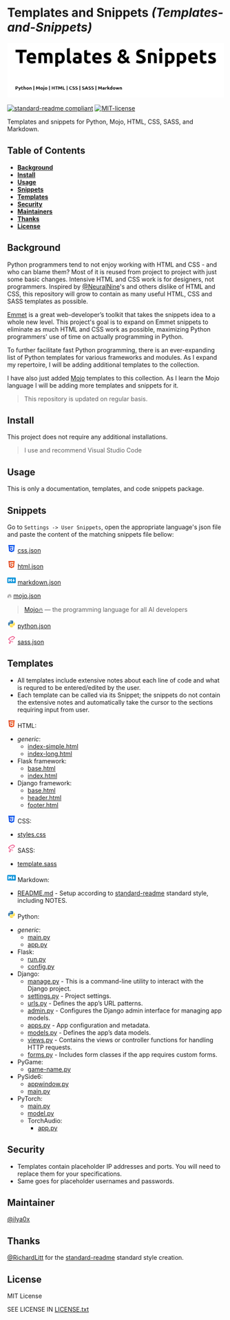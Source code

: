[//]: # "TITLE"

# Templates and Snippets _(Templates-and-Snippets)_

[STATUS]: # "Required"
[NOTE]: # "Title must match repository, folder and package manager names - or it may have another, relevant title with the repository, folder, and package manager title next to it in italics and in parentheses."

<!----------------------------------------------------------->

[//]: # "BANNER"
[STATUS]: # "Optional"
[NOTE]: # "Must not have its own title, must link to local image in current repository, must appear directly after the title."

![banner](images/banner.png)

<!----------------------------------------------------------->

[//]: # "BADGES"
[STATUS]: # "Optional"
[NOTE]: # "Must not have its own title, must be newline delimited."

[![standard-readme compliant](https://img.shields.io/badge/readme%20style-standard-brightgreen.svg?style=flat-square)](https://github.com/RichardLitt/standard-readme)
[![MIT-license](https://img.shields.io/badge/License-MIT-brightgreen.svg?style=flat-square)](https://github.com/ilya0x/Templates-and-Snippets/blob/main/LICENSE.txt)

<!----------------------------------------------------------->

[//]: # "SHORT DESCRIPTION"
[STATUS]: # "Required"
[NOTE]: # "less than 120 characters, match the description in the packager manager's description field, Must match GitHub's description"

Templates and snippets for Python, Mojo, HTML, CSS, SASS, and Markdown.

<!----------------------------------------------------------->

[//]: # "LONG DESCRIPTION"
[STATUS]: # "Optional"
[NOTE]: # "Must not have its own title. If any of the folder, repository, or package manager names do not match, there must be a note here as to why."
[NOTE]: # "This should describe your module in broad terms, generally in just a few paragraphs. Ideally, someone who's slightly familiar with your module should be able to refresh their memory without hitting 'page down'. As your reader continues through the document, they should receive a progressively greater amount of knowledge."

<!----------------------------------------------------------->

[//]: # "TABLE OF CONTENTS"
[STATUS]: # "Required; optional for READMEs shorter than 100 lines."
[NOTE]: # "Must link to all Markdown sections in the file, must start with the next section, must be at least one-depth and capture all ## headings."

## Table of Contents

- [<b>Background</b>](#background)
- [<b>Install</b>](#install)
- [<b>Usage</b>](#usage)
- [<b>Snippets</b>](#snippets)
- [<b>Templates</b>](#templates)
- [<b>Security</b>](#security)
- [<b>Maintainers</b>](#maintainers)
- [<b>Thanks</b>](#thanks)
- [<b>License</b>](#license)

<!----------------------------------------------------------->

[//]: # "BACKGROUND"
[STATUS]: # "Optional"
[NOTE]: # "Cover motivation and intellectual provenance (sources of influence). Cover abstract dependencies."

## Background

Python programmers tend to not enjoy working with HTML and CSS - and who can blame them? Most of it is reused from project to project with just some basic changes. Intensive HTML and CSS work is for designers, not programmers. Inspired by [@NeuralNine](https://github.com/NeuralNine)'s and others dislike of HTML and CSS, this repository will grow to contain as many useful HTML, CSS and SASS templates as possible.

[Emmet](https://docs.emmet.io) is a great web-developer’s toolkit that takes the snippets idea to a whole new level. This project's goal is to expand on Emmet snippets to eliminate as much HTML and CSS work as possible, maximizing Python programmers' use of time on actually programming in Python.

To further facilitate fast Python programming, there is an ever-expanding list of Python templates for various frameworks and modules. As I expand my repertoire, I will be adding additional templates to the collection.

I have also just added [Mojo](https://www.modular.com/mojo) templates to this collection. As I learn the Mojo language I will be adding more templates and snippets for it.

> This repository is updated on regular basis.

<!----------------------------------------------------------->

[//]: # "INSTALL"
[STATUS]: # "Required by default, optional for documentation repositories."
[NOTE]: # "Requirements: Code block illustrating how to install.
Subsections: Dependencies. Required if there are unusual dependencies or dependencies that must be manually installed.
Suggestions: Link to prerequisite sites for programming language: npmjs, godocs, etc. Include any system-specific information needed for installation. An Updating section would be useful for most packages, if there are multiple versions which the user may interface with."

## Install

This project does not require any additional installations.

> I use and recommend Visual Studio Code

<!----------------------------------------------------------->

[//]: # "USAGE"
[STATUS]: # "Optional"
[NOTE]: # "Code block illustrating common usage. Cover basic choices that may affect usage."

## Usage

This is only a documentation, templates, and code snippets package.

<!----------------------------------------------------------->

[//]: # "Snippets"
[STATUS]: # "Optional"
[NOTE]: # "Extra Section"

## Snippets

Go to `Settings -> User Snippets`, open the appropriate language's json file and paste the content of the matching snippets file bellow:

![css3-logo](images/css3.png) [css.json](snippets/css.json)

![html5-logo](images/html5.png) [html.json](snippets/html.json)

![markdown-logo](images/markdown.png) [markdown.json](snippets/markdown.json)

🔥 [mojo.json](snippets/markdown.json)

> [Mojo🔥](https://www.modular.com/mojo) — the programming language for all AI developers

![python-logo](images/python.png) [python.json](snippets/python.json)

![sass5-logo](images/sass-5.png) [sass.json](snippets/sass.json)

<!----------------------------------------------------------->

[//]: # "Templates"
[STATUS]: # "Optional"
[NOTE]: # "Extra Section"

## Templates

- All templates include extensive notes about each line of code and what is requred to be entered/edited by the user.
- Each template can be called via its Snippet; the snippets do not contain the extensive notes and automatically take the cursor to the sections requiring input from user.

![html5-logo](images/html5.png) HTML:

- <i>generic</i>:
  - [index-simple.html](templates/html/generic/index-simple.html)
  - [index-long.html](templates/html/generic/index-long.html)
- Flask framework:
  - [base.html](templates/html/flask/base.html)
  - [index.html](templates/html/flask/index.html)
- Django framework:
  - [base.html](templates/html/django/base.html)
  - [header.html](templates/html/django/header.html)
  - [footer.html](templates/html/django/footer.html)
    <br>

![css3-logo](images/css3.png) CSS:

- [styles.css](templates/styles/stylesheets/styles.css)
  <br>

![sass5-logo](images/sass-5.png) SASS:

- [template.sass](templates/style/sass/template.sass)
  <br>

![markdown-logo](images/markdown.png) Markdown:

- [README.md](templates/markdown/README.md) - Setup according to [standard-readme](https://github.com/RichardLitt/standard-readme) standard style, including NOTES.
  <br>

![python-logo](images/python.png) Python:

- <i>generic</i>:
  - [main.py](templates/python/generic/main.py)
  - [app.py](templates/python/generic/app.py)
- Flask:
  - [run.py](templates/python/flask/run.py)
  - [config.py](templates/python/flask/config.py)
- Django:
  - [manage.py](templates/python/django/manage.py) - This is a command-line utility to interact with the Django project.
  - [settings.py](templates/python/django/settings.py) - Project settings.
  - [urls.py](templates/python/django/urls.py) - Defines the app’s URL patterns.
  - [admin.py](templates/python/django/admin.py) - Configures the Django admin interface for managing app models.
  - [apps.py](templates/python/django/apps.py) - App configuration and metadata.
  - [models.py](templates/python/django/models.py) - Defines the app’s data models.
  - [views.py](templates/python/django/views.py) - Contains the views or controller functions for handling HTTP requests.
  - [forms.py](templates/python/django/forms.py) - Includes form classes if the app requires custom forms.
- PyGame:
  - [game-name.py](templates/python/pygame/game-name.py)
- PySide6:
  - [appwindow.py](templates/python/pyside6/appwindow.py)
  - [main.py](templates/python/pyside6/main.py)
- PyTorch:
  - [main.py](templates/python/pytorch/main.py)
  - [model.py](templates/python/pytorch/model.py)
  - TorchAudio:
    - [app.py](templates/python/pytorch/torchaudio/app.py)
      <br>

<!----------------------------------------------------------->

[//]: # "SECURITY"
[STATUS]: # "Optional"
[NOTE]: # "May go here if it is important to highlight security concerns."

## Security

- Templates contain placeholder IP addresses and ports. You will need to replace them for your specifications.
- Same goes for placeholder usernames and passwords.

<!----------------------------------------------------------->

[//]: # "API"
[STATUS]: # "Optional"
[NOTE]: # "Describe exported functions and objects. Describe signatures, return types, callbacks, and events. Cover types covered where not obvious. Describe caveats. If using an external API generator (like go-doc, js-doc, or so on), point to an external API.md file."

<!----------------------------------------------------------->

[//]: # "MAINTAINER"
[STATUS]: # "Optional"
[NOTE]: # "List maintainer(s) for a repository, along with one way of contacting them (e.g. GitHub link or email)."

## Maintainer

[@ilya0x](https://github.com/ilya0x)

<!----------------------------------------------------------->

[//]: # "THANKS"
[STATUS]: # "Optional"
[NOTE]: # "Must be called Thanks, Credits or Acknowledgements. State anyone or anything that significantly helped with the development of your project. State public contact hyper-links if applicable."

## Thanks

[@RichardLitt](https://github.com/RichardLitt) for the [standard-readme](https://github.com/RichardLitt/standard-readme) standard style creation.

<!----------------------------------------------------------->

[//]: # "CONTRIBUTING"
[STATUS]: # "Required"
[NOTE]: # "State where users can ask questions. State whether PRs are accepted. List any requirements for contributing; for instance, having a sign-off on commits. Link to a CONTRIBUTING file -- if there is one. Link to a CONTRIBUTING file -- if there is one."

<!----------------------------------------------------------->

[//]: # "LICENSE"
[STATUS]: # "Required"
[NOTE]: # "State license full name or identifier, as listed on the SPDX license list. For unlicensed repositories, add UNLICENSED. For more details, add SEE LICENSE IN <filename> and link to the license file. (These requirements were adapted from npm). State license owner. Must be last section."

## License

MIT License

SEE LICENSE IN <a href="https://github.com/ilya0x/Templates-and-Snippets/blob/main/LICENSE.txt">LICENSE.txt</a>

<!----------------------------------------------------------->
